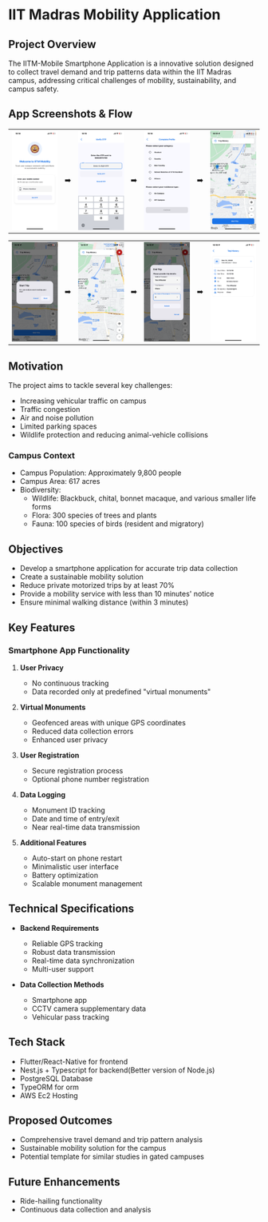 # IIT Madras Mobility Application

## Project Overview

The IITM-Mobile Smartphone Application is a innovative solution designed to collect travel demand and trip patterns data within the IIT Madras campus, addressing critical challenges of mobility, sustainability, and campus safety.

## App Screenshots & Flow

<table>
<tr>
    <td><img src="assets/screenshots/1.PNG" alt="Step 1" width="200"/></td>
    <td>➡️</td>
    <td><img src="assets/screenshots/2.PNG" alt="Step 2" width="200"/></td>
    <td>➡️</td>
    <td><img src="assets/screenshots/3.PNG" alt="Step 3" width="200"/></td>
     <td>➡️</td>
      <td><img src="assets/screenshots/4.PNG" alt="Step 4" width="200"/></td>
   
</tr>
</table>
<table>
<tr>
    <td><img src="assets/screenshots/5.PNG" alt="Step 5" width="200"/></td>
     <td>➡️</td>
    <td><img src="assets/screenshots/6.PNG" alt="Step 6" width="200"/></td>
    <td>➡️</td>
    <td><img src="assets/screenshots/7.PNG" alt="Step 7" width="200"/></td>
     <td>➡️</td>
    <td><img src="assets/screenshots/9.PNG" alt="Step 7" width="200"/></td>
</tr>
</table>

## Motivation

The project aims to tackle several key challenges:

- Increasing vehicular traffic on campus
- Traffic congestion
- Air and noise pollution
- Limited parking spaces
- Wildlife protection and reducing animal-vehicle collisions

### Campus Context

- Campus Population: Approximately 9,800 people
- Campus Area: 617 acres
- Biodiversity:
  - Wildlife: Blackbuck, chital, bonnet macaque, and various smaller life forms
  - Flora: 300 species of trees and plants
  - Fauna: 100 species of birds (resident and migratory)

## Objectives

- Develop a smartphone application for accurate trip data collection
- Create a sustainable mobility solution
- Reduce private motorized trips by at least 70%
- Provide a mobility service with less than 10 minutes' notice
- Ensure minimal walking distance (within 3 minutes)

## Key Features

### Smartphone App Functionality

1. **User Privacy**

   - No continuous tracking
   - Data recorded only at predefined "virtual monuments"

2. **Virtual Monuments**

   - Geofenced areas with unique GPS coordinates
   - Reduced data collection errors
   - Enhanced user privacy

3. **User Registration**

   - Secure registration process
   - Optional phone number registration

4. **Data Logging**

   - Monument ID tracking
   - Date and time of entry/exit
   - Near real-time data transmission

5. **Additional Features**
   - Auto-start on phone restart
   - Minimalistic user interface
   - Battery optimization
   - Scalable monument management

## Technical Specifications

- **Backend Requirements**

  - Reliable GPS tracking
  - Robust data transmission
  - Real-time data synchronization
  - Multi-user support

- **Data Collection Methods**
  - Smartphone app
  - CCTV camera supplementary data
  - Vehicular pass tracking

## Tech Stack

- Flutter/React-Native for frontend
- Nest.js + Typescript for backend(Better version of Node.js)
- PostgreSQL Database
- TypeORM for orm
- AWS Ec2 Hosting

## Proposed Outcomes

- Comprehensive travel demand and trip pattern analysis
- Sustainable mobility solution for the campus
- Potential template for similar studies in gated campuses

## Future Enhancements

- Ride-hailing functionality
- Continuous data collection and analysis
